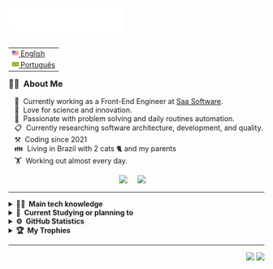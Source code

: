 <img src="images/svg/header_en.svg"></img>

<table align="right">
 <tr><td><a href="README.md"><img src="images/us-flag.png" height="13"> English</a></td></tr>
 <tr><td><a href="README_pt.md"><img src="images/br-flag.png" height="13"> Português</a></td></tr>
</table>

### 👨‍🚀 &nbsp;About Me

&nbsp;&nbsp;&nbsp;👷 &nbsp;Currently working as a Front-End Engineer at [Saa Software](http://saasoftware.com.br/). \
&nbsp;&nbsp;&nbsp;🤩 &nbsp;Love for science and innovation.\
&nbsp;&nbsp;&nbsp;💓 &nbsp;Passionate with problem solving and daily routines automation.\
&nbsp;&nbsp;&nbsp;📋 &nbsp;Currently researching software architecture, development, and quality.\
&nbsp;&nbsp;&nbsp;⚒️ &nbsp;Coding since 2021\
&nbsp;&nbsp;&nbsp;👪 &nbsp;Living in Brazil with 2 cats 🐈 and my parents\
&nbsp;&nbsp;&nbsp;🏋️ &nbsp;Working out almost every day.

<p align="center">
  <a href="mailto:heitorcanhizares@gmail.com?subject=Olá%20Heitor"><img src="https://img.shields.io/badge/gmail-%23D14836.svg?&style=for-the-badge&logo=gmail&logoColor=white" /></a>&nbsp;&nbsp;&nbsp;&nbsp;
  <a href="https://www.linkedin.com/in/heitorcanhizares/"><img src="https://img.shields.io/badge/linkedin-%230077B5.svg?&style=for-the-badge&logo=linkedin&logoColor=white" /></a>&nbsp;&nbsp;&nbsp;&nbsp;
</p>

<hr/>

<details>
  <summary><b>👨‍💻 &nbsp;Main tech knowledge</b></summary>
  <br/>


![HTML5](https://img.shields.io/badge/HTML5-E34F26.svg?&style=flat&logo=html5&logoColor=white)&nbsp;
![CSS3](https://img.shields.io/badge/CSS3-1572B6?style=flat&logo=css3&logoColor=white)&nbsp;
![JavaScript](https://img.shields.io/badge/JavaScript-F7DF1E?style=flat&logo=javascript&logoColor=black)&nbsp;
![JQuery](https://img.shields.io/badge/JQUERY-0769AD.svg?&style=flat&logo=jquery&logoColor=white)&nbsp;\
![TypeScript](https://img.shields.io/badge/TypeScript-007ACC?style=flat&logo=typescript&logoColor=white)&nbsp;
![React](https://img.shields.io/badge/React-20232A?style=flat&logo=react&logoColor=61DAFB)&nbsp;
![React Hook Form](https://img.shields.io/badge/React%20Hook%20Form-%23EC5990.svg?style=flat&logo=reacthookform&logoColor=white)&nbsp;\
![Chart.js](https://img.shields.io/badge/chart.js-F5788D.svg?style=flat&logo=chart.js&logoColor=white)&nbsp;
![Redux](https://img.shields.io/badge/Redux-593D88?style=flat&logo=redux&logoColor=white)&nbsp;
![React Query](https://img.shields.io/badge/-React%20Query-FF4154?style=flat&logo=react%20query&logoColor=white)&nbsp;\
![TailwindCSS](https://img.shields.io/badge/Tailwind_CSS-38B2AC?style=flat&logo=tailwind-css&logoColor=white)&nbsp;
![GitHub](https://img.shields.io/badge/GITHUB-%23121011.svg?&style=flat&logo=github&logoColor=white)&nbsp;
![VSCode](https://img.shields.io/badge/VSCODE-007ACC.svg?&style=flat&logo=visual-studio-code)&nbsp;

</details>

<details>
  <summary><b>📝 &nbsp;Current Studying or planning to</b></summary>
  <br/>

![Rust](https://img.shields.io/badge/Rust-2C2D72?style=flat&logo=rust&logoColor=white)&nbsp;

</details>

<details>
  <summary><b>⚙️ &nbsp;GitHub Statistics</b></summary>
  <br/>
    <p align="center">
        <img height="137px" src="https://github-readme-streak-stats.herokuapp.com/?user=heitorcanhizares&hide_border=true&theme=nightowl" />
    </p>
    <p align="center">
        <img height="137px" src="https://github-readme-stats.vercel.app/api?username=heitorcanhizares&hide_title=true&hide_border=true&show_icons=true&include_all_commits=true&count_private=true&line_height=21&theme=nightowl" /> <img height="137px" src="https://github-readme-stats.vercel.app/api/top-langs/?username=heitorcanhizares&hide=html&hide_title=true&hide_border=true&layout=compact&langs_count=8&theme=nightowl" />
    </p>
</details>

<details>
  <summary><b>🏆 &nbsp;My Trophies</b></summary>
  <br/>

[![trophy](https://github-profile-trophy.vercel.app/?username=heitorcanhizares&theme=dracula)](https://github.com/heitorcanhizares/github-profile-trophy)

</details>
<hr/>

<p align="right">
<img src="https://komarev.com/ghpvc/?username=heitorcanhizares&style=plastic&label=Views"><img>
<img src="https://badges.pufler.dev/visits/heitorcanhizares/heitorcanhizares?color=black&logo=github" />
</p>
